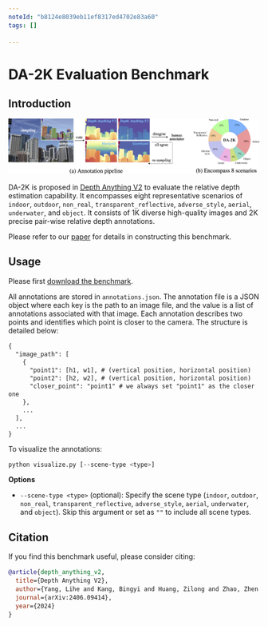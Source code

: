 ```yaml
---
noteId: "b8124e8039eb11ef8317ed4702e83a60"
tags: []

---
```


# DA-2K Evaluation Benchmark

## Introduction

![DA-2K](assets/DA-2K.png)

DA-2K is proposed in [Depth Anything V2](https://depth-anything-v2.github.io) to evaluate the relative depth estimation capability. It encompasses eight representative scenarios of `indoor`, `outdoor`, `non_real`, `transparent_reflective`, `adverse_style`, `aerial`, `underwater`, and `object`. It consists of 1K diverse high-quality images and 2K precise pair-wise relative depth annotations.

Please refer to our [paper](https://arxiv.org/abs/2406.09414) for details in constructing this benchmark.


## Usage

Please first [download the benchmark](https://huggingface.co/datasets/depth-anything/DA-2K/tree/main).

All annotations are stored in `annotations.json`. The annotation file is a JSON object where each key is the path to an image file, and the value is a list of annotations associated with that image. Each annotation describes two points and identifies which point is closer to the camera. The structure is detailed below:

```
{
  "image_path": [
    {
      "point1": [h1, w1], # (vertical position, horizontal position)
      "point2": [h2, w2], # (vertical position, horizontal position)
      "closer_point": "point1" # we always set "point1" as the closer one
    },
    ...
  ],
  ...
}
```

To visualize the annotations:
```bash
python visualize.py [--scene-type <type>]
```

**Options**
- `--scene-type <type>` (optional): Specify the scene type (`indoor`, `outdoor`, `non_real`, `transparent_reflective`, `adverse_style`, `aerial`, `underwater`, and `object`). Skip this argument or set <type> as `""` to include all scene types.

## Citation

If you find this benchmark useful, please consider citing:

```bibtex
@article{depth_anything_v2,
  title={Depth Anything V2},
  author={Yang, Lihe and Kang, Bingyi and Huang, Zilong and Zhao, Zhen and Xu, Xiaogang and Feng, Jiashi and Zhao, Hengshuang},
  journal={arXiv:2406.09414},
  year={2024}
}
```
